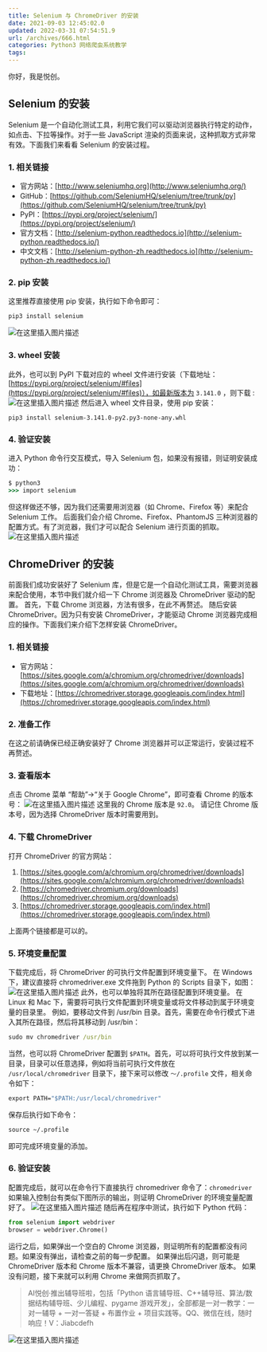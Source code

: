 ```yaml
---
title: Selenium 与 ChromeDriver 的安装
date: 2021-09-03 12:45:02.0
updated: 2022-03-31 07:54:51.9
url: /archives/666.html
categories: Python3 网络爬虫系统教学
tags: 
---
```




你好，我是悦创。

## Selenium 的安装

Selenium 是一个自动化测试工具，利用它我们可以驱动浏览器执行特定的动作，如点击、下拉等操作。对于一些 JavaScript 渲染的页面来说，这种抓取方式非常有效。下面我们来看看 Selenium 的安装过程。

### 1\. 相关链接

*   官方网站：[http://www.seleniumhq.org](http://www.seleniumhq.org/)
*   GitHub：[https://github.com/SeleniumHQ/selenium/tree/trunk/py](https://github.com/SeleniumHQ/selenium/tree/trunk/py)
*   PyPI：[https://pypi.org/project/selenium/](https://pypi.org/project/selenium/)
*   官方文档：[http://selenium-python.readthedocs.io](http://selenium-python.readthedocs.io/)
*   中文文档：[http://selenium-python-zh.readthedocs.io](http://selenium-python-zh.readthedocs.io/)

### 2\. pip 安装

这里推荐直接使用 pip 安装，执行如下命令即可：

```cmd
pip3 install selenium
```

![在这里插入图片描述](https://img-blog.csdnimg.cn/5ae59233864645f58a9ee3764edc1ad1.png?x-oss-process=image/watermark,type_ZmFuZ3poZW5naGVpdGk,shadow_10,text_aHR0cHM6Ly9ibG9nLmNzZG4ubmV0L3FxXzMzMjU0NzY2,size_16,color_FFFFFF,t_70)

### 3\. wheel 安装

此外，也可以到 PyPI 下载对应的 wheel 文件进行安装（下载地址：[https://pypi.org/project/selenium/#files](https://pypi.org/project/selenium/#files)），如最新版本为 `3.141.0` ，则下载 : ![在这里插入图片描述](https://img-blog.csdnimg.cn/a622a292a72c493fb61e10f130c2e848.png?x-oss-process=image/watermark,type_ZmFuZ3poZW5naGVpdGk,shadow_10,text_aHR0cHM6Ly9ibG9nLmNzZG4ubmV0L3FxXzMzMjU0NzY2,size_16,color_FFFFFF,t_70) 然后进入 wheel 文件目录，使用 pip 安装：

```
pip3 install selenium-3.141.0-py2.py3-none-any.whl
```

### 4\. 验证安装

进入 Python 命令行交互模式，导入 Selenium 包，如果没有报错，则证明安装成功：

```cmd
$ python3
>>> import selenium
```

但这样做还不够，因为我们还需要用浏览器（如 Chrome、Firefox 等）来配合 Selenium 工作。 后面我们会介绍 Chrome、Firefox、PhantomJS 三种浏览器的配置方式。有了浏览器，我们才可以配合 Selenium 进行页面的抓取。 ![在这里插入图片描述](https://img-blog.csdnimg.cn/e6803759dd284fc69e612bc2396e8fd1.png?x-oss-process=image/watermark,type_ZmFuZ3poZW5naGVpdGk,shadow_10,text_aHR0cHM6Ly9ibG9nLmNzZG4ubmV0L3FxXzMzMjU0NzY2,size_16,color_FFFFFF,t_70)

## ChromeDriver 的安装

前面我们成功安装好了 Selenium 库，但是它是一个自动化测试工具，需要浏览器来配合使用，本节中我们就介绍一下 Chrome 浏览器及 ChromeDriver 驱动的配置。 首先，下载 Chrome 浏览器，方法有很多，在此不再赘述。 随后安装 ChromeDriver。因为只有安装 ChromeDriver，才能驱动 Chrome 浏览器完成相应的操作。下面我们来介绍下怎样安装 ChromeDriver。

### 1\. 相关链接

*   官方网站：[https://sites.google.com/a/chromium.org/chromedriver/downloads](https://sites.google.com/a/chromium.org/chromedriver/downloads)
*   下载地址：[https://chromedriver.storage.googleapis.com/index.html](https://chromedriver.storage.googleapis.com/index.html)

### 2\. 准备工作

在这之前请确保已经正确安装好了 Chrome 浏览器并可以正常运行，安装过程不再赘述。

### 3\. 查看版本

点击 Chrome 菜单 “帮助”→“关于 Google Chrome”，即可查看 Chrome 的版本号： ![在这里插入图片描述](https://img-blog.csdnimg.cn/c39d618e59ae439eb7e90340c5915ad2.png?x-oss-process=image/watermark,type_ZmFuZ3poZW5naGVpdGk,shadow_10,text_aHR0cHM6Ly9ibG9nLmNzZG4ubmV0L3FxXzMzMjU0NzY2,size_16,color_FFFFFF,t_70) 这里我的 Chrome 版本是 `92.0`。 请记住 Chrome 版本号，因为选择 ChromeDriver 版本时需要用到。

### 4\. 下载 ChromeDriver

打开 ChromeDriver 的官方网站：

1.  [https://sites.google.com/a/chromium.org/chromedriver/downloads](https://sites.google.com/a/chromium.org/chromedriver/downloads)
2.  [https://chromedriver.chromium.org/downloads](https://chromedriver.chromium.org/downloads)
3.  [https://chromedriver.storage.googleapis.com/index.html](https://chromedriver.storage.googleapis.com/index.html)

上面两个链接都是可以的。

### 5\. 环境变量配置

下载完成后，将 ChromeDriver 的可执行文件配置到环境变量下。 在 Windows 下，建议直接将 chromedriver.exe 文件拖到 Python 的 Scripts 目录下，如图： ![在这里插入图片描述](https://img-blog.csdnimg.cn/1dfd2e0697b94b3e8caca8c98b5de328.png?x-oss-process=image/watermark,type_ZmFuZ3poZW5naGVpdGk,shadow_10,text_aHR0cHM6Ly9ibG9nLmNzZG4ubmV0L3FxXzMzMjU0NzY2,size_16,color_FFFFFF,t_70) 此外，也可以单独将其所在路径配置到环境变量。 在 Linux 和 Mac 下，需要将可执行文件配置到环境变量或将文件移动到属于环境变量的目录里。 例如，要移动文件到 /usr/bin 目录。首先，需要在命令行模式下进入其所在路径，然后将其移动到 /usr/bin：

```cmd
sudo mv chromedriver /usr/bin
```

当然，也可以将 ChromeDriver 配置到 `$PATH`。首先，可以将可执行文件放到某一目录，目录可以任意选择，例如将当前可执行文件放在 `/usr/local/chromedriver` 目录下，接下来可以修改 `～/.profile` 文件，相关命令如下：

```cmd
export PATH="$PATH:/usr/local/chromedriver"
```

保存后执行如下命令：

```cmd
source ~/.profile
```

即可完成环境变量的添加。

### 6\. 验证安装

配置完成后，就可以在命令行下直接执行 chromedriver 命令了：`chromedriver` 如果输入控制台有类似下图所示的输出，则证明 ChromeDriver 的环境变量配置好了。 ![在这里插入图片描述](https://img-blog.csdnimg.cn/9bd20593374e4093aaa1b9cb2bc62c86.png?x-oss-process=image/watermark,type_ZmFuZ3poZW5naGVpdGk,shadow_10,text_aHR0cHM6Ly9ibG9nLmNzZG4ubmV0L3FxXzMzMjU0NzY2,size_16,color_FFFFFF,t_70) 随后再在程序中测试，执行如下 Python 代码：

```python
from selenium import webdriver
browser = webdriver.Chrome()
```

运行之后，如果弹出一个空白的 Chrome 浏览器，则证明所有的配置都没有问题。如果没有弹出，请检查之前的每一步配置。 如果弹出后闪退，则可能是 ChromeDriver 版本和 Chrome 版本不兼容，请更换 ChromeDriver 版本。 如果没有问题，接下来就可以利用 Chrome 来做网页抓取了。

> AI悦创·推出辅导班啦，包括「Python 语言辅导班、C++辅导班、算法/数据结构辅导班、少儿编程、pygame 游戏开发」，全部都是一对一教学：一对一辅导 + 一对一答疑 + 布置作业 + 项目实践等。QQ、微信在线，随时响应！V：Jiabcdefh

![在这里插入图片描述](https://img-blog.csdnimg.cn/baa4e9fa26404df987ddcdc2baad7a36.png)